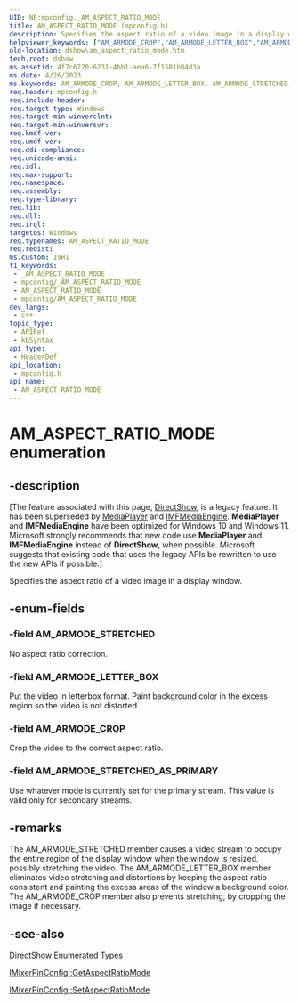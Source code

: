 ```yaml
---
UID: NE:mpconfig._AM_ASPECT_RATIO_MODE
title: AM_ASPECT_RATIO_MODE (mpconfig.h)
description: Specifies the aspect ratio of a video image in a display window.
helpviewer_keywords: ["AM_ARMODE_CROP","AM_ARMODE_LETTER_BOX","AM_ARMODE_STRETCHED","AM_ARMODE_STRETCHED_AS_PRIMARY","AM_ASPECT_RATIO_MODE","AM_ASPECT_RATIO_MODE","AM_ASPECT_RATIO_MODE enumeration [DirectShow]","AM_ASPECT_RATIO_MODEEnumeration","dshow.am_aspect_ratio_mode","mpconfig/AM_ARMODE_CROP","mpconfig/AM_ARMODE_LETTER_BOX","mpconfig/AM_ARMODE_STRETCHED","mpconfig/AM_ARMODE_STRETCHED_AS_PRIMARY","mpconfig/AM_ASPECT_RATIO_MODE"]
old-location: dshow\am_aspect_ratio_mode.htm
tech.root: dshow
ms.assetid: 4f7c6220-6231-4bb1-aea6-7f1581b04d3a
ms.date: 4/26/2023
ms.keywords: AM_ARMODE_CROP, AM_ARMODE_LETTER_BOX, AM_ARMODE_STRETCHED, AM_ARMODE_STRETCHED_AS_PRIMARY, AM_ASPECT_RATIO_MODE, AM_ASPECT_RATIO_MODE , AM_ASPECT_RATIO_MODE enumeration [DirectShow], AM_ASPECT_RATIO_MODEEnumeration, dshow.am_aspect_ratio_mode, mpconfig/AM_ARMODE_CROP, mpconfig/AM_ARMODE_LETTER_BOX, mpconfig/AM_ARMODE_STRETCHED, mpconfig/AM_ARMODE_STRETCHED_AS_PRIMARY, mpconfig/AM_ASPECT_RATIO_MODE
req.header: mpconfig.h
req.include-header: 
req.target-type: Windows
req.target-min-winverclnt: 
req.target-min-winversvr: 
req.kmdf-ver: 
req.umdf-ver: 
req.ddi-compliance: 
req.unicode-ansi: 
req.idl: 
req.max-support: 
req.namespace: 
req.assembly: 
req.type-library: 
req.lib: 
req.dll: 
req.irql: 
targetos: Windows
req.typenames: AM_ASPECT_RATIO_MODE
req.redist: 
ms.custom: 19H1
f1_keywords:
 - _AM_ASPECT_RATIO_MODE
 - mpconfig/_AM_ASPECT_RATIO_MODE
 - AM_ASPECT_RATIO_MODE
 - mpconfig/AM_ASPECT_RATIO_MODE
dev_langs:
 - c++
topic_type:
 - APIRef
 - kbSyntax
api_type:
 - HeaderDef
api_location:
 - mpconfig.h
api_name:
 - AM_ASPECT_RATIO_MODE
---
```


# AM_ASPECT_RATIO_MODE enumeration


## -description

\[The feature associated with this page, [DirectShow](/windows/win32/directshow/directshow), is a legacy feature. It has been superseded by [MediaPlayer](/uwp/api/Windows.Media.Playback.MediaPlayer) and [IMFMediaEngine](/windows/win32/api/mfmediaengine/nn-mfmediaengine-imfmediaengine). **MediaPlayer** and **IMFMediaEngine** have been optimized for Windows 10 and Windows 11. Microsoft strongly recommends that new code use **MediaPlayer** and **IMFMediaEngine** instead of **DirectShow**, when possible. Microsoft suggests that existing code that uses the legacy APIs be rewritten to use the new APIs if possible.\]

Specifies the aspect ratio of a video image in a display window.

## -enum-fields

### -field AM_ARMODE_STRETCHED

No aspect ratio correction.

### -field AM_ARMODE_LETTER_BOX

Put the video in letterbox format. Paint background color in the excess region so the video is not distorted.

### -field AM_ARMODE_CROP

Crop the video to the correct aspect ratio.

### -field AM_ARMODE_STRETCHED_AS_PRIMARY

Use whatever mode is currently set for the primary stream. This value is valid only for secondary streams.

## -remarks

The AM_ARMODE_STRETCHED member causes a video stream to occupy the entire region of the display window when the window is resized, possibly stretching the video. The AM_ARMODE_LETTER_BOX member eliminates video stretching and distortions by keeping the aspect ratio consistent and painting the excess areas of the window a background color. The AM_ARMODE_CROP member also prevents stretching, by cropping the image if necessary.

## -see-also

<a href="/windows/desktop/DirectShow/directshow-enumerated-types">DirectShow Enumerated Types</a>



<a href="/windows/desktop/api/mpconfig/nf-mpconfig-imixerpinconfig-getaspectratiomode">IMixerPinConfig::GetAspectRatioMode</a>



<a href="/windows/desktop/api/mpconfig/nf-mpconfig-imixerpinconfig-setaspectratiomode">IMixerPinConfig::SetAspectRatioMode</a>